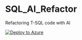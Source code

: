 # SQL_AI_Refactor
Refactoring T-SQL code with AI

[![Deploy to Azure](https://aka.ms/deploytoazurebutton)](https://portal.azure.com/#create/Microsoft.Template/uri/https%3A%2F%2Fraw.githubusercontent.com%2FSavelor%2FSQL_AI_Refactor%2Frefs%2Fheads%2Fmain%2FSQL_Refactor_LogicApp.json)